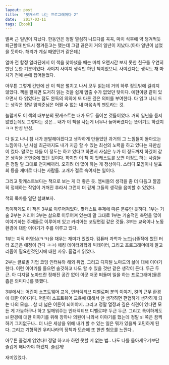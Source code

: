 ```yaml
---
layout: post
title:  "팟캐스트 나는 프로그래머다 2"
date:   2017-03-11
tags: [book]
---
```


벌써 근 일년이 지났다. 한동안은 정말 열심히 나프다를 꼭꼭, 마치 식후에 약 챙겨먹듯 퇴근할때 반드시 챙겨듣고는 했는데 그걸 끊은지 거의 일년이 지났다.(아마 일년이 넘었을 듯하다. 해리가 계실 때였던거 같은데.) 

  얼마 전 합정 알라딘에서 이 책을 찾아냈을 때는 마치 오랜시간 보지 못한 친구를 우연히 만난 듯한 기분이었다. 사야지 사야지 생각만 하던 책이었으니. 사야겠다는 생각도 채 마치기 전에 손에 집어들었다. 

  아무튼 그렇게 간만에 산 이 책은 펼치고 나서 모두 읽는데 거의 하루 정도밖에 걸리지 않았다. 책을 펼치면 도저히 읽는 것을 쉽게 멈출 수가 없었던 탓이다. 예현이랑 같이 있으면서 다 읽었다는 점도 완독의 의의에 또 다른 깊은 의미를 부여한다. 다 읽고 나니 드는 생각은 정말 임백준님은 어쩔 수 없는 내 마음속의 멘토라는 것. 

  놀랍게도 이 책의 대부분의 팟캐스트는 내가 모두 들어본 것들이었다. 거의 일년을 듣지 않았는데도 그렇다는 것은... 내가 이 책을 사는게 너무나 늦어버렸다는 뜻이기도 하겠지 ㅋㅋ 반성 반성. 

  다 읽고 나니 참 내가 분발해야겠다고 생각하게 만들었던 과거의 그 느낌들이 돌아오는 느낌이다. 난 사실 최근까지도 내가 지금 할 수 있는 최선의 노력을 하고 있다는 자만심이 컸다. 말로는 다들 이 정도는 하고 있다고 하면서 사실은 누가 이 정도까지 하겠어 같은 생각을 은연중에 했던 것이다. 하지만 이 책 이 팟캐스트를 보면 이정도 하는 사람들은 정말 말 그대로 천지빼까리. 오히려 더 많이 하는 게 정상이다. 스터디 모임이나 발표회 등을 재미로 다니는 사람들. 고개가 절로 숙여지는 일이다. 

  그리고 팟캐스트보다는 책으로 보는 게 더 좋은 듯. 엠씨들의 생각을 좀 더 다듬고 깔끔히 정제하는 작업이 거쳐진 후라서 그런지 더 깊게 그들의 생각을 음미할 수 있었다. 

  책의 목차를 일단 살펴보자. 

  특이하게도 이 책은 3부로 이루어져있다. 팟캐스트 주제에 따른 분류인 듯하다. 1부는 기술 2부는 커리어 3부는 삶으로 이루어져 있는데 말 그대로 1부는 기술적인 측면을 많이 이야기하는 주제들로 이루어져 있고 커리어는 코딩면접 같은 것들. 3부는 교육이나 노동 환경에 대한 이야기가 주를 이루고 있다. 

  1부는 지적 허영심(ㅋㅋ)을 채우는 재미가 있었다. 컴퓨터 과학과 노드js(졸작에 썼던 터라 조금은 애정이 간다 ㅋㅋ) 해킹 데이터과학과 빅데이터, 그리고 프로그래머에게 알고리즘이 필요한것인지에 대한 사유. 즐겁게 읽었다. 

  2부는 글로벌 기업 코딩 인터뷰와 해외 취업, 그리고 디지털 노마드의 삶에 대해 이야기한다. 이런 이야기를 들으면 솔깃하고 나도 할 수 있을 것만 같은 생각이 든다. 두근 두근. 아 디지털 노마드란 정해진 공간 없이 이곳 저곳 떠돌며 일을 하는 프로그래머(물론 좁은 의미다.)를 뜻했다. 

  3부에서는 어린이 소프트웨어 교육, 인터렉티브 디벨로퍼 분의 이야기, SI의 근무 환경에 대한 이야기다. 어린이 소프트웨어 교육에 대해서 만 생각하면 편협하게 생각하게 되는 나의 모습... 참 더 넓은 어른이 되어야지. 그리고 정말 열정과 깊은 식견이 있다면 모든 게 가능하구나 하고 일깨워주는 인터렉티브 디벨로퍼! 두근 두근. 그리고 특이하게도 si 환경에 대한 이야기를 위해 장하나 의원이 나와서 이야기를 했는데 정말 si 쪽은 끔찍하기 그지없구나.. 더 나은 세상을 위해 내가 할 수 있는 일은 뭐가 있을까 고민하게 된다. 그리고 기형적인 우리나라의 정책과 모습에 또 한번 혐오를 느낀다.. 

  아무튼 즐겁게 읽었다!! 정말 하고자 하면 못할 게 없는 법.. 나도 나를 몰아세우기보단 즐겁게 해나가야 하겠지. 즐겁게! 

  재미있었다.